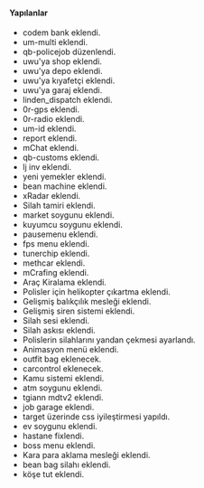 #### Yapılanlar

- codem bank eklendi.
- um-multi eklendi.
- qb-policejob düzenlendi.
- uwu'ya shop eklendi.
- uwu'ya depo eklendi.
- uwu'ya kıyafetçi eklendi.
- uwu'ya garaj eklendi.
- linden_dispatch eklendi.
- 0r-gps eklendi.
- 0r-radio eklendi.
- um-id eklendi.
- report eklendi.
- mChat eklendi.
- qb-customs eklendi.
- lj inv eklendi.
- yeni yemekler eklendi.
- bean machine eklendi.
- xRadar eklendi.
- Silah tamiri eklendi.
- market soygunu eklendi.
- kuyumcu soygunu eklendi.
- pausemenu eklendi.
- fps menu eklendi.
- tunerchip eklendi.
- methcar eklendi.
- mCrafing eklendi.
- Araç Kiralama eklendi.
- Polisler için helikopter çıkartma eklendi.
- Gelişmiş balıkçılık mesleği eklendi.
- Gelişmiş siren sistemi eklendi.
- Silah sesi eklendi.
- Silah askısı eklendi.
- Polislerin silahlarını yandan çekmesi ayarlandı.
- Animasyon menü eklendi.
- outfit bag eklenecek.
- carcontrol eklenecek.
- Kamu sistemi eklendi.
- atm soygunu eklendi.
- tgiann mdtv2 eklendi.
- job garage eklendi.
- target üzerinde css iyileştirmesi yapıldı.
- ev soygunu eklendi.
- hastane fixlendi.
- boss menu eklendi.
- Kara para aklama mesleği eklendi.
- bean bag silahı eklendi.
- köşe tut eklendi.
